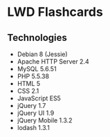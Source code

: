 # LWD Flashcards
## Technologies
- Debian 8 (Jessie)
- Apache HTTP Server 2.4
- MySQL 5.6.51
- PHP 5.5.38
- HTML 5
- CSS 2.1
- JavaScript ES5
- jQuery 1.7
- jQuery UI 1.9
- jQuery Mobile 1.3.2
- lodash 1.3.1
